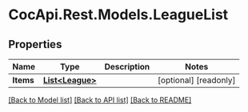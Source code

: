 # CocApi.Rest.Models.LeagueList

## Properties

Name | Type | Description | Notes
------------ | ------------- | ------------- | -------------
**Items** | [**List&lt;League&gt;**](League.md) |  | [optional] [readonly] 

[[Back to Model list]](../../README.md#documentation-for-models) [[Back to API list]](../../README.md#documentation-for-api-endpoints) [[Back to README]](../../README.md)

